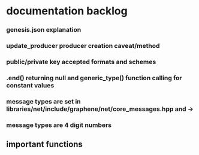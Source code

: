 # documentation backlog 

### genesis.json explanation
### update_producer producer creation caveat/method
### public/private key accepted formats and schemes
### .end() returning null and generic_type() function calling for constant values
### message types are set in libraries/net/include/graphene/net/core_messages.hpp and ->
### message types are 4 digit numbers

## important functions

